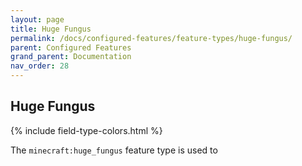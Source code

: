 ```yaml
---
layout: page
title: Huge Fungus
permalink: /docs/configured-features/feature-types/huge-fungus/
parent: Configured Features
grand_parent: Documentation
nav_order: 28
---
```


## Huge Fungus

<head>
    {% include field-type-colors.html %}
</head>

The `minecraft:huge_fungus` feature type is used to
    